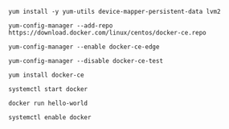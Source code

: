 
```
yum install -y yum-utils device-mapper-persistent-data lvm2
```
```
yum-config-manager --add-repo https://download.docker.com/linux/centos/docker-ce.repo
```
```
yum-config-manager --enable docker-ce-edge
```
```
yum-config-manager --disable docker-ce-test
```
```
yum install docker-ce
```
```
systemctl start docker
```
```
docker run hello-world
```
```
systemctl enable docker
```
